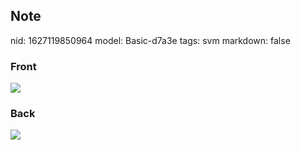 ## Note
nid: 1627119850964
model: Basic-d7a3e
tags: svm
markdown: false

### Front
<img src="paste-0e777c7b8d559032af20c2e4b8461919aeebf32c.jpg">

### Back
<img src="paste-0f747de48c6780dc5ce017faf6993903b95b9b94.jpg">
